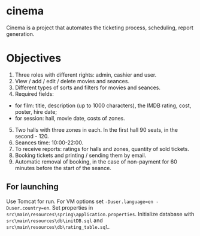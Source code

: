 cinema
==============
Cinema is a project that automates the ticketing process, scheduling, report generation.

Objectives
========
1. Three roles with different rights: admin, cashier and user.
2. View / add / edit / delete movies and seances.
3. Different types of sorts and filters for movies and seances.
4. Required fields:
- for film: title, description (up to 1000 characters), the IMDB rating, cost,
poster, hire date;
- for session: hall, movie date, costs of zones.
5. Two halls with three zones in each. In the first hall 90 seats, in the second - 120.
6. Seances time: 10:00-22:00.
7. To receive reports: ratings for halls and zones, quantity of sold tickets.
8. Booking tickets and printing / sending them by email.
9. Automatic removal of booking, in the case of non-payment for 60 minutes before
the start of the seance.

For launching
-------------------------
Use Tomcat for run. 
For VM options set `-Duser.language=en -Duser.country=en`.
Set properties in `src\main\resources\spring\application.properties`.
Initialize database with `src\main\resources\db\initDB.sql` and `src\main\resources\db\rating_table.sql`.